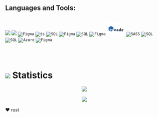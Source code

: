 <br>

## Languages and Tools:
<br>
  <code><img src="https://skillicons.dev/icons?i=cpp" height="40"/></code>
  <code><img src="https://skillicons.dev/icons?i=qt" height="40"/></code>
  <code><img height="40" src="https://upload.wikimedia.org/wikipedia/commons/thumb/c/c3/Python-logo-notext.svg/1869px-Python-logo-notext.svg.png" alt="Figma"></code>
  <code><img height="40" src="https://upload.wikimedia.org/wikipedia/commons/thumb/4/4c/Typescript_logo_2020.svg/2048px-Typescript_logo_2020.svg.png" alt="ts"></code>
  <code><img height="40" src="https://skillicons.dev/icons?i=threejs" alt="SQL"></code>
  <code><img height="40" src="https://d2nir1j4sou8ez.cloudfront.net/wp-content/uploads/2021/12/nextjs-boilerplate-logo.png" alt="Figma"></code>
  <code><img height="40" src="https://skillicons.dev/icons?i=astro" alt="SQL"></code>
  <code><img height="40" src="https://raw.githubusercontent.com/codingburgas/2324-space-sprint-project-planex/main/Images/solid.svg" alt="Figma"></code>
  <code><img height="40" src="https://raw.githubusercontent.com/TypeStrong/ts-node/HEAD/logo.svg?sanitize=true" alt="tsnode"></code>
  <code><img height="40" src="https://img.icons8.com/fluency/48/tailwind_css.png" alt="SASS"></code>
  <code><img height="40" src="https://upload.wikimedia.org/wikipedia/commons/thumb/2/29/Postgresql_elephant.svg/1200px-Postgresql_elephant.svg.png" alt="SQL"></code>
  <code><img height="40" src="https://skillicons.dev/icons?i=prisma" alt="SQL"></code>
  <code><img height="40" src="https://upload.wikimedia.org/wikipedia/commons/thumb/f/fa/Microsoft_Azure.svg/1200px-Microsoft_Azure.svg.png" alt="Azure"></code>
  <code><img height="40" src="https://raw.githubusercontent.com/codingburgas/2324-space-sprint-project-planex/main/Images/google-cloud.svg" alt="Figma"></code>

<br><br>


# <img src="https://media4.giphy.com/media/MIGbtLZoVjbl0bYbAd/giphy.gif?cid=ecf05e472t2h0i8d7dcjaoau9iqtchhr899hxmpxzzgc7lyw&rid=giphy.gif" width="30"> Statistics

<p align="center">
  <a href="">
    <img width="49.5%" src="https://github-readme-stats-xi-navy.vercel.app/api/top-langs/?username=amkolev22&theme=cobalt&hide_border=true&include_all_commits=true&count_private=true&layout=compact&hide=html,css,mdx&exclude_repo=martian">
  </a>
</p>

<p align="center"><img src="https://profile-counter.glitch.me/{amkolev22}/count.svg"></p>


<p>♥ rust</p>
